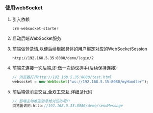 ### 使用webSocket

1. 引入依赖

   `crm-websocket-starter`
   
2. 启动后端WebSocket服务


3. 前端做登录请,以便后续根据具体的用户绑定对应的WebSocketSession

   `http://192.168.5.35:8080/demo/login/2`
   
   
4. 前端先连接一次后端,即:做一次协议握手(后续保持连接)

   ```javascript
   // 浏览器打开http://192.168.5.35:8080/test.html
   websocket = new WebSocket("ws://192.168.5.35:8080/myHandler");
   ```
 
5. 前后端做消息交互,全双工交互,详细见代码

   ```javascript
   // 后端主动推送消息给对应的用户
   浏览器访问:http://192.168.5.35:8080/demo/sendMessage

   ```
